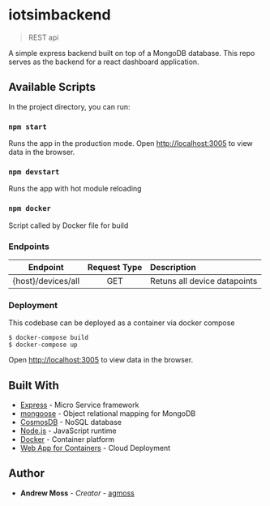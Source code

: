 # iotsimbackend

> REST api 

A simple express backend built on top of a MongoDB database. This repo serves as the backend for a react dashboard application.


## Available Scripts

In the project directory, you can run:

### `npm start`

Runs the app in the production mode.
Open [http://localhost:3005](http://localhost:3005) to view data in the browser.

### `npm devstart`
Runs the app with hot module reloading

### `npm docker` 
Script called by Docker file for build

### Endpoints

| Endpoint | Request Type | Description  |
| ------------- |:-------------:| :-----|
| {host}/devices/all| GET | Retuns all device datapoints |


### Deployment

This codebase can be deployed as a container via docker compose

```
$ docker-compose build
$ docker-compose up
```

Open [http://localhost:3005](http://localhost:3005) to view data in the browser.

## Built With

* [Express](https://expressjs.com/) - Micro Service framework 
* [mongoose](https://mongoosejs.com/) - Object relational mapping for MongoDB
* [CosmosDB](https://azure.microsoft.com/en-ca/services/cosmos-db/) - NoSQL database
* [Node.js](https://nodejs.org/en/) - JavaScript runtime
* [Docker](https://www.docker.com/) - Container platform
* [Web App for Containers](https://azure.microsoft.com/en-ca/services/app-service/containers/) - Cloud Deployment


## Author

* **Andrew Moss** - *Creator* - [agmoss](https://github.com/agmoss)